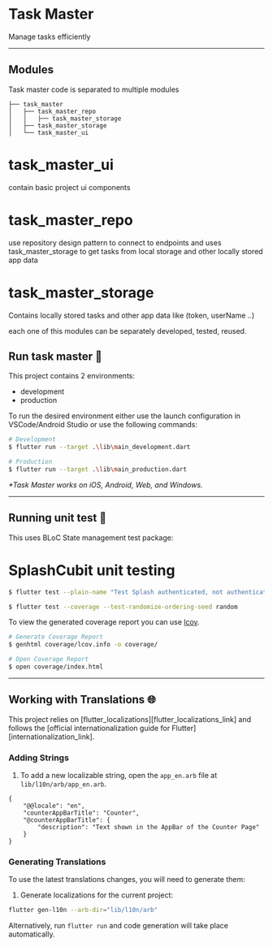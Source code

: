 # Task Master

Manage tasks efficiently

---

## Modules 
Task master code is separated to multiple modules

```
├── task_master
│   ├── task_master_repo
│   │   ├── task_master_storage
│   ├── task_master_storage
│   └── task_master_ui
```

# task_master_ui 
contain basic project ui components

# task_master_repo
use repository design pattern to connect to endpoints and uses
task_master_storage to get tasks from local storage and other locally stored app data

# task_master_storage
Contains locally stored tasks and other app data like (token, userName ..)

each one of this modules can be separately developed, tested, reused.

## Run task master 🚀

This project contains 2 environments:

- development
- production

To run the desired environment either use the launch configuration in VSCode/Android Studio or use the following commands:

```sh
# Development
$ flutter run --target .\lib\main_development.dart

# Production
$ flutter run --target .\lib\main_production.dart
```

_\*Task Master works on iOS, Android, Web, and Windows._

---

## Running unit test 🚀
This uses BLoC State management test package:

# SplashCubit unit testing
```sh
$ flutter test --plain-name "Test Splash authenticated, not authenticated"
```


```sh
$ flutter test --coverage --test-randomize-ordering-seed random
```

To view the generated coverage report you can use [lcov](https://github.com/linux-test-project/lcov).

```sh
# Generate Coverage Report
$ genhtml coverage/lcov.info -o coverage/

# Open Coverage Report
$ open coverage/index.html
```

---

## Working with Translations 🌐

This project relies on [flutter_localizations][flutter_localizations_link] and follows the [official internationalization guide for Flutter][internationalization_link].

### Adding Strings

1. To add a new localizable string, open the `app_en.arb` file at `lib/l10n/arb/app_en.arb`.

```arb
{
    "@@locale": "en",
    "counterAppBarTitle": "Counter",
    "@counterAppBarTitle": {
        "description": "Text shown in the AppBar of the Counter Page"
    }
}
```

### Generating Translations

To use the latest translations changes, you will need to generate them:

1. Generate localizations for the current project:

```sh
flutter gen-l10n --arb-dir="lib/l10n/arb"
```

Alternatively, run `flutter run` and code generation will take place automatically.

[coverage_badge]: coverage_badge.svg